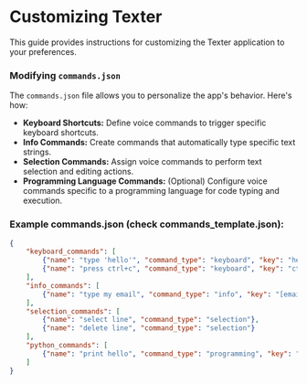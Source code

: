 # Customizing Texter

This guide provides instructions for customizing the Texter application to your preferences.

### Modifying `commands.json`

The `commands.json` file allows you to personalize the app's behavior. Here's how:

* **Keyboard Shortcuts:** Define voice commands to trigger specific keyboard shortcuts.
* **Info Commands:** Create commands that automatically type specific text strings.
* **Selection Commands:** Assign voice commands to perform text selection and editing actions.
* **Programming Language Commands:** (Optional) Configure voice commands specific to a programming language for code typing and execution.

### Example commands.json (check commands_template.json):

```json
{
    "keyboard_commands": [
        {"name": "type 'hello'", "command_type": "keyboard", "key": "hello"},
        {"name": "press ctrl+c", "command_type": "keyboard", "key": "ctrl+c"}
    ],
    "info_commands": [
        {"name": "type my email", "command_type": "info", "key": "[email address removed]"}
    ],
    "selection_commands": [
        {"name": "select line", "command_type": "selection"},
        {"name": "delete line", "command_type": "selection"}
    ],
    "python_commands": [
        {"name": "print hello", "command_type": "programming", "key": "print('hello')"}
    ]
}

